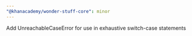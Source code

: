 ```yaml
---
"@khanacademy/wonder-stuff-core": minor
---
```


Add UnreachableCaseError for use in exhaustive switch-case statements
